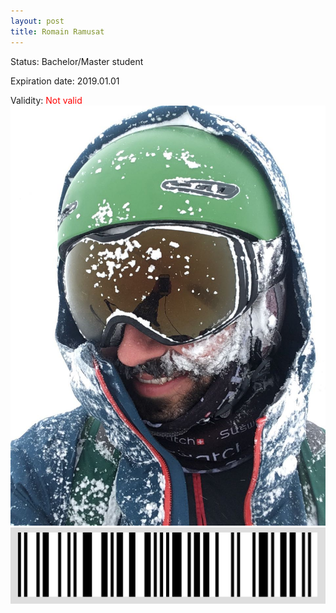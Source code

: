 ```yaml
---
layout: post
title: Romain Ramusat
---
```


Status: Bachelor/Master student

Expiration date: 2019.01.01

Validity: <font color="red"> Not valid</font> 
![](/members/img/Romain_Ramusat.png)
![](/members/img/bar.png)
